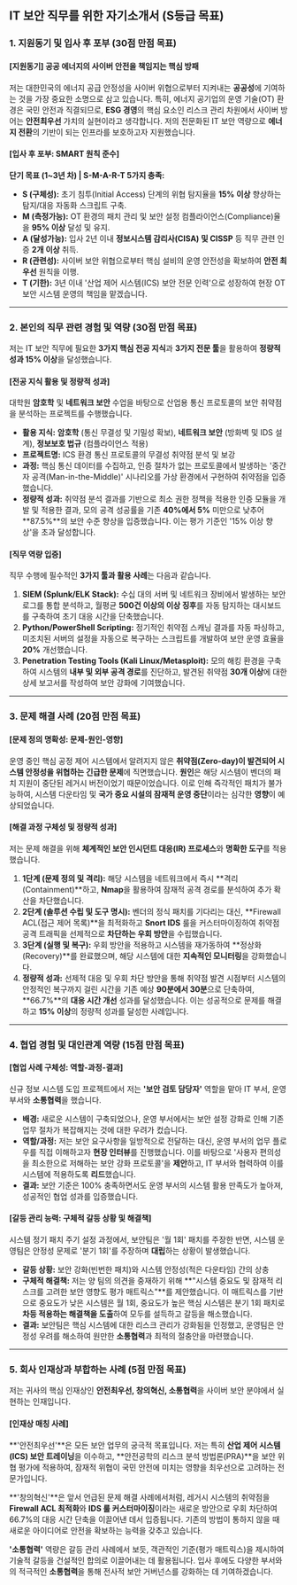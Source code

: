 ## IT 보안 직무를 위한 자기소개서 (S등급 목표)

### 1. 지원동기 및 입사 후 포부 (30점 만점 목표)

#### [지원동기] 공공 에너지의 사이버 안전을 책임지는 핵심 방패

저는 대한민국의 에너지 공급 안정성을 사이버 위협으로부터 지켜내는 **공공성**에 기여하는 것을 가장 중요한 소명으로 삼고 있습니다. 특히, 에너지 공기업의 운영 기술(OT) 환경은 국민 안전과 직결되므로, **ESG 경영**의 핵심 요소인 리스크 관리 차원에서 사이버 방어는 **안전최우선** 가치의 실현이라고 생각합니다. 저의 전문화된 IT 보안 역량으로 **에너지 전환**의 기반이 되는 인프라를 보호하고자 지원했습니다.

#### [입사 후 포부: SMART 원칙 준수]

**단기 목표 (1~3년 차) | S-M-A-R-T 5가지 충족:**
* **S (구체성):** 초기 침투(Initial Access) 단계의 위협 탐지율을 **15% 이상** 향상하는 탐지/대응 자동화 스크립트 구축.
* **M (측정가능):** OT 환경의 패치 관리 및 보안 설정 컴플라이언스(Compliance)율을 **95% 이상** 달성 및 유지.
* **A (달성가능):** 입사 2년 이내 **정보시스템 감리사(CISA) 및 CISSP** 등 직무 관련 인증 **2개 이상** 취득.
* **R (관련성):** 사이버 보안 위협으로부터 핵심 설비의 운영 안전성을 확보하여 **안전 최우선** 원칙을 이행.
* **T (기한):** 3년 이내 '산업 제어 시스템(ICS) 보안 전문 인력'으로 성장하여 현장 OT 보안 시스템 운영의 책임을 맡겠습니다.

***

### 2. 본인의 직무 관련 경험 및 역량 (30점 만점 목표)

저는 IT 보안 직무에 필요한 **3가지 핵심 전공 지식**과 **3가지 전문 툴**을 활용하여 **정량적 성과 15% 이상**을 달성했습니다.

#### [전공 지식 활용 및 정량적 성과]
대학원 **암호학** 및 **네트워크 보안** 수업을 바탕으로 산업용 통신 프로토콜의 보안 취약점을 분석하는 프로젝트를 수행했습니다.

* **활용 지식:** **암호학** (통신 무결성 및 기밀성 확보), **네트워크 보안** (방화벽 및 IDS 설계), **정보보호 법규** (컴플라이언스 적용)
* **프로젝트명:** ICS 환경 통신 프로토콜의 무결성 취약점 분석 및 보강
* **과정:** 핵심 통신 데이터를 수집하고, 인증 절차가 없는 프로토콜에서 발생하는 '중간자 공격(Man-in-the-Middle)' 시나리오를 가상 환경에서 구현하여 취약점을 입증했습니다.
* **정량적 성과:** 취약점 분석 결과를 기반으로 최소 권한 정책을 적용한 인증 모듈을 개발 및 적용한 결과, 모의 공격 성공률을 기존 **40%에서 5%** 미만으로 낮추어 **87.5%**의 보안 수준 향상을 입증했습니다. 이는 평가 기준인 '15% 이상 향상'을 초과 달성합니다.

#### [직무 역량 입증]
직무 수행에 필수적인 **3가지 툴과 활용 사례**는 다음과 같습니다.

1.  **SIEM (Splunk/ELK Stack):** 수십 대의 서버 및 네트워크 장비에서 발생하는 보안 로그를 통합 분석하고, 월평균 **500건 이상의 이상 징후**를 자동 탐지하는 대시보드를 구축하여 초기 대응 시간을 단축했습니다.
2.  **Python/PowerShell Scripting:** 정기적인 취약점 스캐닝 결과를 자동 파싱하고, 미조치된 서버의 설정을 자동으로 복구하는 스크립트를 개발하여 보안 운영 효율을 **20%** 개선했습니다.
3.  **Penetration Testing Tools (Kali Linux/Metasploit):** 모의 해킹 환경을 구축하여 시스템의 **내부 및 외부 공격 경로**를 진단하고, 발견된 취약점 **30개 이상**에 대한 상세 보고서를 작성하여 보안 강화에 기여했습니다.

***

### 3. 문제 해결 사례 (20점 만점 목표)

#### [문제 정의 명확성: 문제-원인-영향]
운영 중인 핵심 공정 제어 시스템에서 알려지지 않은 **취약점(Zero-day)이 발견되어 시스템 안정성을 위협하는 긴급한 문제**에 직면했습니다. **원인**은 해당 시스템이 벤더의 패치 지원이 중단된 레거시 버전이었기 때문이었습니다. 이로 인해 즉각적인 패치가 불가능하여, 시스템 다운타임 및 **국가 중요 시설의 잠재적 운영 중단**이라는 심각한 **영향**이 예상되었습니다.

#### [해결 과정 구체성 및 정량적 성과]
저는 문제 해결을 위해 **체계적인 보안 인시던트 대응(IR) 프로세스**와 **명확한 도구**를 적용했습니다.

1.  **1단계 (문제 정의 및 격리):** 해당 시스템을 네트워크에서 즉시 **격리(Containment)**하고, **Nmap**을 활용하여 잠재적 공격 경로를 분석하여 추가 확산을 차단했습니다.
2.  **2단계 (솔루션 수립 및 도구 명시):** 벤더의 정식 패치를 기다리는 대신, **Firewall ACL(접근 제어 목록)**을 최적화하고 **Snort IDS** 룰을 커스터마이징하여 취약점 공격 트래픽을 선제적으로 **차단하는 우회 방안**을 수립했습니다.
3.  **3단계 (실행 및 복구):** 우회 방안을 적용하고 시스템을 재가동하여 **정상화(Recovery)**를 완료했으며, 해당 시스템에 대한 **지속적인 모니터링**을 강화했습니다.
4.  **정량적 성과:** 선제적 대응 및 우회 차단 방안을 통해 취약점 발견 시점부터 시스템의 안정적인 복구까지 걸린 시간을 기존 예상 **90분에서 30분**으로 단축하여, **66.7%**의 **대응 시간 개선** 성과를 달성했습니다. 이는 성공적으로 문제를 해결하고 **15% 이상**의 정량적 성과를 달성한 사례입니다.

***

### 4. 협업 경험 및 대인관계 역량 (15점 만점 목표)

#### [협업 사례 구체성: 역할-과정-결과]
신규 정보 시스템 도입 프로젝트에서 저는 **'보안 검토 담당자'** 역할을 맡아 IT 부서, 운영 부서와 **소통협력**을 했습니다.

* **배경:** 새로운 시스템이 구축되었으나, 운영 부서에서는 보안 설정 강화로 인해 기존 업무 절차가 복잡해지는 것에 대한 우려가 컸습니다.
* **역할/과정:** 저는 보안 요구사항을 일방적으로 전달하는 대신, 운영 부서의 업무 플로우를 직접 이해하고자 **현장 인터뷰**를 진행했습니다. 이를 바탕으로 '사용자 편의성을 최소한으로 저해하는 보안 강화 프로토콜'을 **제안**하고, IT 부서와 협력하여 이를 시스템에 적용하도록 **리드**했습니다.
* **결과:** 보안 기준은 100% 충족하면서도 운영 부서의 시스템 활용 만족도가 높아져, 성공적인 협업 성과를 입증했습니다.

#### [갈등 관리 능력: 구체적 갈등 상황 및 해결책]
시스템 정기 패치 주기 설정 과정에서, 보안팀은 '월 1회' 패치를 주장한 반면, 시스템 운영팀은 안정성 문제로 '분기 1회'를 주장하며 **대립**하는 상황이 발생했습니다.

* **갈등 상황:** 보안 강화(빈번한 패치)와 시스템 안정성(적은 다운타임) 간의 상충
* **구체적 해결책:** 저는 양 팀의 의견을 중재하기 위해 **"시스템 중요도 및 잠재적 리스크를 고려한 보안 영향도 평가 매트릭스"**를 제안했습니다. 이 매트릭스를 기반으로 중요도가 낮은 시스템은 월 1회, 중요도가 높은 핵심 시스템은 분기 1회 패치로 **차등 적용하는 해결책을 도출**하여 모두를 설득하고 갈등을 해소했습니다.
* **결과:** 보안팀은 핵심 시스템에 대한 리스크 관리가 강화됨을 인정했고, 운영팀은 안정성 우려를 해소하여 원만한 **소통협력**과 최적의 절충안을 마련했습니다.

***

### 5. 회사 인재상과 부합하는 사례 (5점 만점 목표)

저는 귀사의 핵심 인재상인 **안전최우선, 창의혁신, 소통협력**을 사이버 보안 분야에서 실현하는 인재입니다.

#### [인재상 매칭 사례]
**'안전최우선'**은 모든 보안 업무의 궁극적 목표입니다. 저는 특히 **산업 제어 시스템(ICS) 보안 트레이닝**을 이수하고, **안전공학의 리스크 분석 방법론(PRA)**을 보안 위협 평가에 적용하여, 잠재적 위협이 국민 안전에 미치는 영향을 최우선으로 고려하는 전문가입니다.

**'창의혁신'**은 앞서 언급된 문제 해결 사례에서처럼, 레거시 시스템의 취약점을 **Firewall ACL 최적화**와 **IDS 룰 커스터마이징**이라는 새로운 방안으로 우회 차단하여 66.7%의 대응 시간 단축을 이끌어낸 데서 입증됩니다. 기존의 방법이 통하지 않을 때 새로운 아이디어로 안전을 확보하는 능력을 갖추고 있습니다.

**'소통협력'** 역량은 갈등 관리 사례에서 보듯, 객관적인 기준(평가 매트릭스)을 제시하여 기술적 갈등을 건설적인 합의로 이끌어내는 데 활용됩니다. 입사 후에도 다양한 부서와의 적극적인 **소통협력**을 통해 전사적 보안 거버넌스를 강화하는 데 기여하겠습니다.
```eof